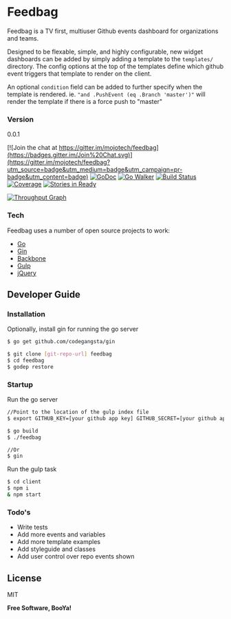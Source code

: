 # Feedbag

Feedbag is a TV first, multiuser Github events dashboard for organizations and teams.

Designed to be flexable, simple, and highly configurable, new widget dashboards can be added by simply adding a template to the `templates/` directory. The config options at the top of the templates define which github event triggers that template to render on the client.

An optional `condition` field can be added to further specify when the template is rendered. ie. `"and .PushEvent (eq .Branch 'master')"` will render the template if there is a force push to "master"

### Version
0.0.1

[![Join the chat at https://gitter.im/mojotech/feedbag](https://badges.gitter.im/Join%20Chat.svg)](https://gitter.im/mojotech/feedbag?utm_source=badge&utm_medium=badge&utm_campaign=pr-badge&utm_content=badge)
[![GoDoc](https://godoc.org/github.com/mojotech/feedbag?status.svg)](https://godoc.org/github.com/mojotech/feedbag) [![Go Walker](http://gowalker.org/api/v1/badge)](https://gowalker.org/github.com/mojotech/feedbag) [![Build Status](https://travis-ci.org/mojotech/feedbag.svg)](https://travis-ci.org/mojotech/feedbag) [![Coverage](http://gocover.io/_badge/github.com/mojotech/feedbag)](http://gocover.io/github.com/mojotech/feedbag) [![Stories in
Ready](https://badge.waffle.io/mojotech/FeedBag.svg?label=ready&title=Ready)](http://waffle.io/mojotech/FeedBag)

[![Throughput Graph](https://graphs.waffle.io/mojotech/feedbag/throughput.svg)](https://waffle.io/mojotech/feedbag/metrics)

### Tech

Feedbag uses a number of open source projects to work:

* [Go]
* [Gin]
* [Backbone]
* [Gulp]
* [jQuery]

## Developer Guide

### Installation

Optionally, install gin for running the go server

```sh
$ go get github.com/codegangsta/gin
```

```sh
$ git clone [git-repo-url] feedbag
$ cd feedbag
$ godep restore
```

### Startup

Run the go server

```sh
//Point to the location of the gulp index file
$ export GITHUB_KEY=[your github app key] GITHUB_SECRET=[your github app secret]

$ go build
$ ./feedbag

//Or
$ gin
```

Run the gulp task

```sh
$ cd client
$ npm i
& npm start
```

### Todo's

 - Write tests
 - Add more events and variables
 - Add more template examples
 - Add styleguide and classes
 - Add user control over repo events shown

License
----

MIT


**Free Software, BooYa!**

[Go]:http://golang.org
[Gin]:http://gin-gonic.github.io/gin/
[jQuery]:http://jquery.com
[Backbone]:http://backbonejs.org
[Gulp]:http://gulpjs.com
